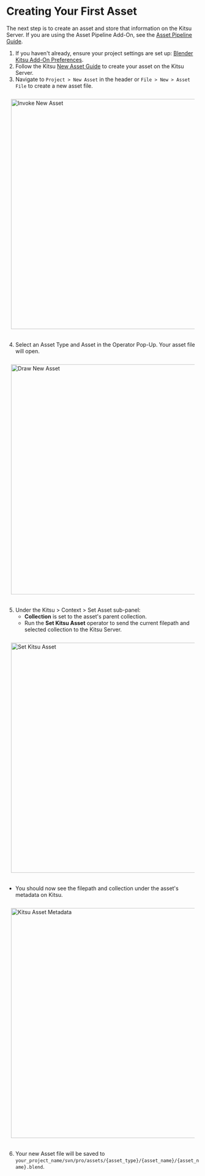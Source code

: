 # Creating Your First Asset

The next step is to create an asset and store that information on the Kitsu Server. If you are using the Asset Pipeline Add-On, see the [Asset Pipeline Guide](https://studio.blender.org/tools/addons/asset_pipeline).

1. If you haven't already, ensure your project settings are set up: [Blender Kitsu Add-On Preferences](https://studio.blender.org/tools/addons/blender_kitsu#how-to-get-started).
2. Follow the Kitsu [New Asset Guide](https://kitsu.cg-wire.com/short/#create-an-asset) to create your asset on the Kitsu Server.
3. Navigate to `Project > New Asset` in the header or `File > New > Asset File` to create a new asset file.

<div style="padding: 12px; background: var(--color-bg-secondary, transparent); border-radius: 8px; margin-bottom: 20px;">
    <img src="/media/artist-guide/project_tools/invoke_new_asset.jpg" width="600" alt="Invoke New Asset" style="display: block; margin: auto;" />
</div>

4. Select an Asset Type and Asset in the Operator Pop-Up. Your asset file will open.

<div style="padding: 12px; background: var(--color-bg-secondary, transparent); border-radius: 8px; margin-bottom: 20px;">
    <img src="/media/artist-guide/project_tools/draw_new_asset.jpg" width="600" alt="Draw New Asset" style="display: block; margin: auto;" />
</div>

5. Under the Kitsu > Context > Set Asset sub-panel:
    - **Collection** is set to the asset's parent collection.
    - Run the **Set Kitsu Asset** operator to send the current filepath and selected collection to the Kitsu Server.

<div style="padding: 12px; background: var(--color-bg-secondary, transparent); border-radius: 8px; margin-bottom: 20px;">
    <img src="/media/artist-guide/project_tools/kitsu_set_asset.jpg" width="600" alt="Set Kitsu Asset" style="display: block; margin: auto;" />
</div>

 - You should now see the filepath and collection under the asset's metadata on Kitsu.

<div style="padding: 12px; background: var(--color-bg-secondary, transparent); border-radius: 8px; margin-bottom: 20px;">
    <img src="/media/artist-guide/project_tools/kitsu_asset_metadata.jpg" width="600" alt="Kitsu Asset Metadata" style="display: block; margin: auto;" />
</div>


6. Your new Asset file will be saved to `your_project_name/svn/pro/assets/{asset_type}/{asset_name}/{asset_name}.blend`.

